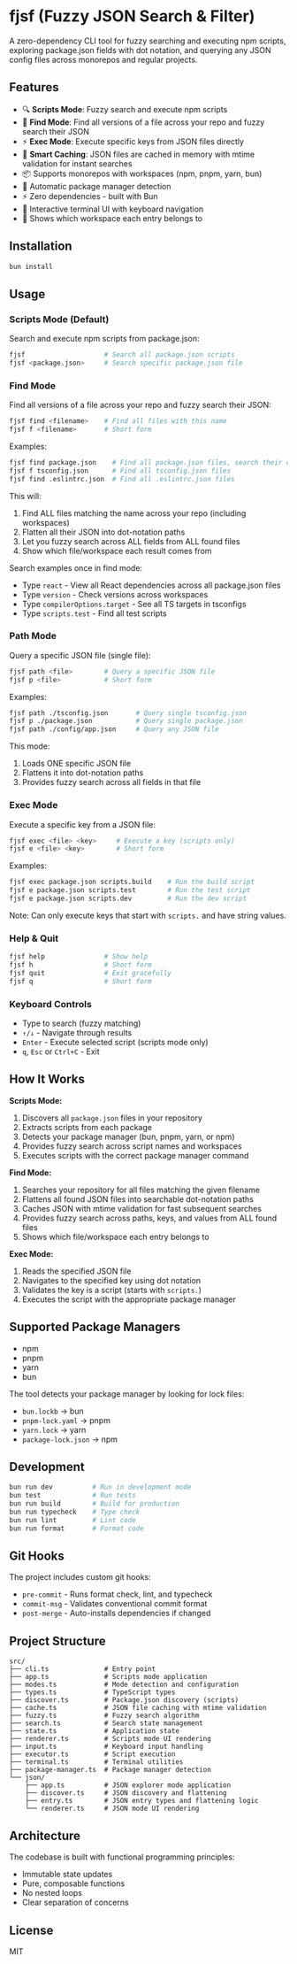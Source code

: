 # fjsf (Fuzzy JSON Search & Filter)

A zero-dependency CLI tool for fuzzy searching and executing npm scripts, exploring package.json fields with dot notation, and querying any JSON config files across monorepos and regular projects.

## Features

- 🔍 **Scripts Mode**: Fuzzy search and execute npm scripts
- 🔎 **Find Mode**: Find all versions of a file across your repo and fuzzy search their JSON
- ⚡ **Exec Mode**: Execute specific keys from JSON files directly
- 💾 **Smart Caching**: JSON files are cached in memory with mtime validation for instant searches
- 📦 Supports monorepos with workspaces (npm, pnpm, yarn, bun)
- 🚀 Automatic package manager detection
- ⚡ Zero dependencies - built with Bun
- 🎨 Interactive terminal UI with keyboard navigation
- 📍 Shows which workspace each entry belongs to

## Installation

```bash
bun install
```

## Usage

### Scripts Mode (Default)

Search and execute npm scripts from package.json:

```bash
fjsf                    # Search all package.json scripts
fjsf <package.json>     # Search specific package.json file
```

### Find Mode

Find all versions of a file across your repo and fuzzy search their JSON:

```bash
fjsf find <filename>    # Find all files with this name
fjsf f <filename>       # Short form
```

Examples:

```bash
fjsf find package.json    # Find all package.json files, search their contents
fjsf f tsconfig.json      # Find all tsconfig.json files
fjsf find .eslintrc.json  # Find all .eslintrc.json files
```

This will:

1. Find ALL files matching the name across your repo (including workspaces)
2. Flatten all their JSON into dot-notation paths
3. Let you fuzzy search across ALL fields from ALL found files
4. Show which file/workspace each result comes from

Search examples once in find mode:

- Type `react` - View all React dependencies across all package.json files
- Type `version` - Check versions across workspaces
- Type `compilerOptions.target` - See all TS targets in tsconfigs
- Type `scripts.test` - Find all test scripts

### Path Mode

Query a specific JSON file (single file):

```bash
fjsf path <file>        # Query a specific JSON file
fjsf p <file>           # Short form
```

Examples:

```bash
fjsf path ./tsconfig.json       # Query single tsconfig.json
fjsf p ./package.json           # Query single package.json
fjsf path ./config/app.json     # Query any JSON file
```

This mode:

1. Loads ONE specific JSON file
2. Flattens it into dot-notation paths
3. Provides fuzzy search across all fields in that file

### Exec Mode

Execute a specific key from a JSON file:

```bash
fjsf exec <file> <key>     # Execute a key (scripts only)
fjsf e <file> <key>        # Short form
```

Examples:

```bash
fjsf exec package.json scripts.build    # Run the build script
fjsf e package.json scripts.test        # Run the test script
fjsf e package.json scripts.dev         # Run the dev script
```

Note: Can only execute keys that start with `scripts.` and have string values.

### Help & Quit

```bash
fjsf help               # Show help
fjsf h                  # Short form
fjsf quit               # Exit gracefully
fjsf q                  # Short form
```

### Keyboard Controls

- Type to search (fuzzy matching)
- `↑/↓` - Navigate through results
- `Enter` - Execute selected script (scripts mode only)
- `q`, `Esc` or `Ctrl+C` - Exit

## How It Works

**Scripts Mode:**

1. Discovers all `package.json` files in your repository
2. Extracts scripts from each package
3. Detects your package manager (bun, pnpm, yarn, or npm)
4. Provides fuzzy search across script names and workspaces
5. Executes scripts with the correct package manager command

**Find Mode:**

1. Searches your repository for all files matching the given filename
2. Flattens all found JSON files into searchable dot-notation paths
3. Caches JSON with mtime validation for fast subsequent searches
4. Provides fuzzy search across paths, keys, and values from ALL found files
5. Shows which file/workspace each entry belongs to

**Exec Mode:**

1. Reads the specified JSON file
2. Navigates to the specified key using dot notation
3. Validates the key is a script (starts with `scripts.`)
4. Executes the script with the appropriate package manager

## Supported Package Managers

- npm
- pnpm
- yarn
- bun

The tool detects your package manager by looking for lock files:

- `bun.lockb` → bun
- `pnpm-lock.yaml` → pnpm
- `yarn.lock` → yarn
- `package-lock.json` → npm

## Development

```bash
bun run dev          # Run in development mode
bun test             # Run tests
bun run build        # Build for production
bun run typecheck    # Type check
bun run lint         # Lint code
bun run format       # Format code
```

## Git Hooks

The project includes custom git hooks:

- `pre-commit` - Runs format check, lint, and typecheck
- `commit-msg` - Validates conventional commit format
- `post-merge` - Auto-installs dependencies if changed

## Project Structure

```
src/
├── cli.ts              # Entry point
├── app.ts              # Scripts mode application
├── modes.ts            # Mode detection and configuration
├── types.ts            # TypeScript types
├── discover.ts         # Package.json discovery (scripts)
├── cache.ts            # JSON file caching with mtime validation
├── fuzzy.ts            # Fuzzy search algorithm
├── search.ts           # Search state management
├── state.ts            # Application state
├── renderer.ts         # Scripts mode UI rendering
├── input.ts            # Keyboard input handling
├── executor.ts         # Script execution
├── terminal.ts         # Terminal utilities
├── package-manager.ts  # Package manager detection
└── json/
    ├── app.ts          # JSON explorer mode application
    ├── discover.ts     # JSON discovery and flattening
    ├── entry.ts        # JSON entry types and flattening logic
    └── renderer.ts     # JSON mode UI rendering
```

## Architecture

The codebase is built with functional programming principles:

- Immutable state updates
- Pure, composable functions
- No nested loops
- Clear separation of concerns

## License

MIT
